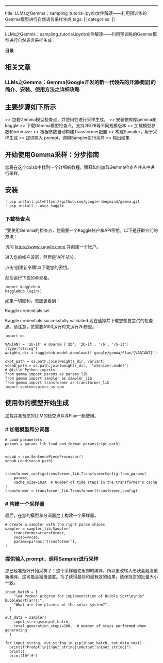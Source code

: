 
--- 
title:  LLMs之Gemma：sampling_tutorial.ipynb文件解读——利用预训练的Gemma模型进行自然语言采样生成 
tags: []
categories: [] 

---
LLMs之Gemma：sampling_tutorial.ipynb文件解读——利用预训练的Gemma模型进行自然语言采样生成





**目录**



























## 相关文章

### LLMs之Gemma：Gemma(Google开发的新一代领先的开源模型)的简介、安装、使用方法之详细攻略









## **主要步骤如下所示**

&gt;&gt; 加载Gemma模型检查点，并使用它进行采样生成。 &gt;&gt; 安装依赖库gemma和kaggle &gt;&gt; 下载Gemma模型检查点，支持2B/7B等不同规模版本 &gt;&gt; 加载模型参数和tokenizer &gt;&gt; 根据参数自动构建Transformer配置 &gt;&gt; 构建Sampler，用于采样生成 &gt;&gt; 提供输入 prompt，调用Sampler进行采样 &gt;&gt; 输出结果



## **开始使用Gemma采样：分步指南**

您将在这个colab中找到一个详细的教程，解释如何加载Gemma检查点并从中进行采样。

## **安装**

```
! pip install git+https://github.com/google-deepmind/gemma.git
! pip install --user kaggle
```





### **<strong><strong>下载检查点**</strong></strong>

"要使用Gemma的检查点，您需要一个Kaggle帐户和API密钥。以下是获取它们的方法：

访问 https://www.kaggle.com/ 并创建一个帐户。

进入您的帐户设置，然后是'API'部分。

点击'创建新令牌'以下载您的密钥。

然后运行下面的单元格。

```
import kagglehub
kagglehub.login()
```

如果一切顺利，您应该看到：

Kaggle credentials set.

Kaggle credentials successfully validated.现在选择并下载您想要尝试的检查点。请注意，您需要A100运行时来运行7b模型。

```
import os

VARIANT = '2b-it' # @param ['2b', '2b-it', '7b', '7b-it'] {type:"string"}
weights_dir = kagglehub.model_download(f'google/gemma/Flax/{VARIANT}')

ckpt_path = os.path.join(weights_dir, variant)
vocab_path = os.path.join(weights_dir, 'tokenizer.model')
# @title Python imports
from gemma import params as params_lib
from gemma import sampler as sampler_lib
from gemma import transformer as transformer_lib
import sentencepiece as spm
```







## **使用****你****的模型开始生成**

加载并准备您的LLM的检查点以与Flax一起使用。

### **<strong><strong># 加载**</strong>**<strong>模型和分词器**</strong></strong>



```
# Load parameters
params = params_lib.load_and_format_params(ckpt_path)


vocab = spm.SentencePieceProcessor()
vocab.Load(vocab_path)


transformer_config=transformer_lib.TransformerConfig.from_params(
    params,
    cache_size=1024  # Number of time steps in the transformer's cache
)
transformer = transformer_lib.Transformer(transformer_config)

```



### **<strong><strong># 构建一个采样器**</strong></strong>

最后，在您的模型和分词器之上构建一个采样器。

```
# Create a sampler with the right param shapes.
sampler = sampler_lib.Sampler(
    transformer=transformer,
    vocab=vocab,
    params=params['transformer'],
)

```



### **<strong><strong>提供输入 prompt，调用Sampler进行采样**</strong></strong>

您已经准备好开始采样了！这个采样器使用即时编译，所以更改输入形状会触发重新编译，这可能会减慢速度。为了获得最快和最有效的结果，请保持您的批量大小一致。

```
input_batch = [
    "\n# Python program for implementation of Bubble Sort\n\ndef bubbleSort(arr):",
    "What are the planets of the solar system?",
  ]

out_data = sampler(
    input_strings=input_batch,
    total_generation_steps=300,  # number of steps performed when generating
  )

for input_string, out_string in zip(input_batch, out_data.text):
  print(f"Prompt:\n{input_string}\nOutput:\n{out_string}")
  print()
  print(10*'#')
```






